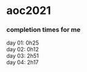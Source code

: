 # aoc2021  
### completion times for me  
day 01: 0h25  
day 02: 0h12   
day 03: 2h51    
day 04: 2h17   
